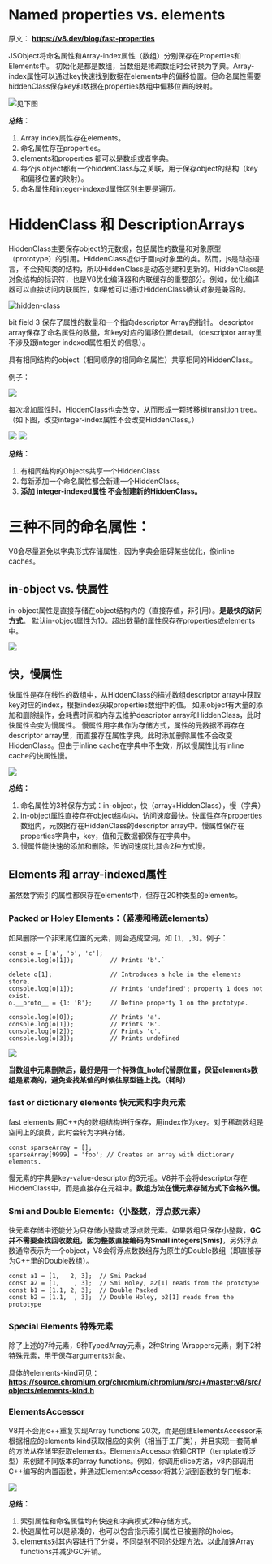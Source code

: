 # Named properties vs. elements
原文： **https://v8.dev/blog/fast-properties**

JSObject将命名属性和Array-index属性（数组）分别保存在Properties和Elements中。
初始化是都是数组，当数组是稀疏数组时会转换为字典。Array-index属性可以通过key快速找到数据在elements中的偏移位置。但命名属性需要hiddenClass保存key和数据在properties数组中偏移位置的映射。

![见下图](../image/jsobject.png)

**总结：**
1. Array index属性存在elements。
2. 命名属性存在properties。
3. elements和properties 都可以是数组或者字典。
4. 每个js object都有一个hiddenClass与之关联，用于保存object的结构（key和偏移位置的映射）。
5. 命名属性和integer-indexed属性区别主要是遍历。


# HiddenClass 和 DescriptionArrays
HiddenClass主要保存object的元数据，包括属性的数量和对象原型（prototype）的引用。HiddenClass近似于面向对象里的类。然而，js是动态语言，不会预知类的结构，所以HiddenClass是动态创建和更新的。HiddenClass是对象结构的标识符，也是V8优化编译器和内联缓存的重要部分。例如，优化编译器可以直接访问内联属性，如果他可以通过HiddenClass确认对象是兼容的。

![hidden-class](../image/hidden-class.png)

bit field 3 保存了属性的数量和一个指向descriptor Array的指针。
descriptor array保存了命名属性的数量，和key对应的偏移位置detail。（descriptor array里不涉及跟integer indexed属性相关的信息）。

具有相同结构的object（相同顺序的相同命名属性）共享相同的HiddenClass。

例子：

![](../image/adding-properties.png)

每次增加属性时，HiddenClass也会改变，从而形成一颗转移树transition tree。（如下图，改变integer-index属性不会改变HiddenClass。）

![](../image/transitions.png)
![](../image/transition-trees.png)

**总结：**
1. 有相同结构的Objects共享一个HiddenClass
2. 每新添加一个命名属性都会新建一个HiddenClass。
3. **添加 integer-indexed属性 不会创建新的HiddenClass。**

# 三种不同的命名属性：
V8会尽量避免以字典形式存储属性，因为字典会阻碍某些优化，像inline caches。

## in-object vs. 快属性 ##
in-object属性是直接存储在object结构内的（直接存值，非引用）。**是最快的访问方式**。
默认in-object属性为10。超出数量的属性保存在properties或elements中。

![](../image/in-object-properties.png)

## 快，慢属性 ##
快属性是存在线性的数组中，从HiddenClass的描述数组descriptor array中获取key对应的index，根据index获取properties数组中的值。
如果object有大量的添加和删除操作，会耗费时间和内存去维护descriptor array和HiddenClass，此时快属性会变为慢属性。
慢属性用字典作为存储方式，属性的元数据不再存在descriptor array里，而直接存在属性字典。此时添加删除属性不会改变HiddenClass。但由于inline cache在字典中不生效，所以慢属性比有inline cache的快属性慢。

![](../image/fast-vs-slow-properties.png)

**总结：**
1. 命名属性的3种保存方式：in-object，快（array+HiddenClass），慢（字典）
2. in-object属性直接存在object结构内，访问速度最快。快属性存在properties数组内，元数据存在HiddenClass的descriptor array中。慢属性保存在properties字典中，key，值和元数据都保存在字典中。
3. 慢属性能快速的添加和删除，但访问速度比其余2种方式慢。

## Elements 和 array-indexed属性 ##
虽然数字索引的属性都保存在elements中，但存在20种类型的elements。
### Packed or Holey Elements：（紧凑和稀疏elements） ###
如果删除一个非末尾位置的元素，则会造成空洞，如 `[1, ,3]`。例子：
```
const o = ['a', 'b', 'c'];
console.log(o[1]);          // Prints 'b'.`

delete o[1];                // Introduces a hole in the elements store.
console.log(o[1]);          // Prints 'undefined'; property 1 does not exist.
o.__proto__ = {1: 'B'};     // Define property 1 on the prototype.

console.log(o[0]);          // Prints 'a'.
console.log(o[1]);          // Prints 'B'.
console.log(o[2]);          // Prints 'c'.
console.log(o[3]);          // Prints undefined
```

![](../image/hole.png)

**当数组中元素删除后，最好是用一个特殊值_hole代替原位置，保证elements数组是紧凑的，避免查找某值的时候往原型链上找。（耗时）**
### fast or dictionary elements 快元素和字典元素 ###
fast elements 用C++内的数组结构进行保存，用index作为key。对于稀疏数组是空间上的浪费，此时会转为字典存储。
```
const sparseArray = [];
sparseArray[9999] = 'foo'; // Creates an array with dictionary elements.
```
慢元素的字典是key-value-descriptor的3元祖。V8并不会将descriptor存在HiddenClass中，而是直接存在元祖中。**数组方法在慢元素存储方式下会格外慢。**


### Smi and Double Elements:（小整数，浮点数元素） ###
快元素存储中还能分为只存储小整数或浮点数元素。如果数组只保存小整数，**GC并不需要查找回收数组，因为整数直接编码为Small integers(Smis)**，另外浮点数通常表示为一个object，V8会将浮点数数组存为原生的Double数组（即直接存为C++里的Double数组）。
```
const a1 = [1,   2, 3];  // Smi Packed
const a2 = [1,    , 3];  // Smi Holey, a2[1] reads from the prototype
const b1 = [1.1, 2, 3];  // Double Packed
const b2 = [1.1,  , 3];  // Double Holey, b2[1] reads from the prototype
```

### Special Elements 特殊元素 ###
除了上述的7种元素，9种TypedArray元素，2种String Wrappers元素，剩下2种特殊元素，用于保存arguments对象。

具体的elements-kind可见：**https://source.chromium.org/chromium/chromium/src/+/master:v8/src/objects/elements-kind.h**

### ElementsAccessor ###
V8并不会用c++重复实现Array functions 20次，而是创建ElementsAccessor来根据相应的elements kind获取相应的实例（相当于工厂类），并且实现一套简单的方法从存储里获取elements。ElementsAccessor依赖CRTP（template或泛型）来创建不同版本的array functions。例如，你调用slice方法，v8内部调用C++编写的内置函数，并通过ElementsAccessor将其分派到函数的专门版本:

![](../image/elements-accessor.png)

**总结：**
1. 索引属性和命名属性均有快速和字典模式2种存储方式。
2. 快速属性可以是紧凑的，也可以包含指示索引属性已被删除的holes。
3. elements对其内容进行了分类，不同类别不同的处理方法，以此加速Array functions并减少GC开销。
